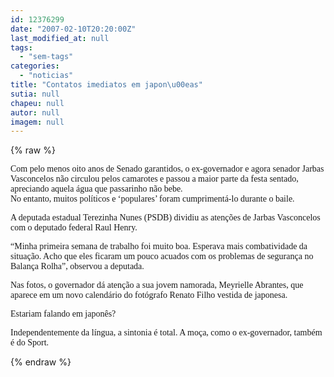 ```yaml
---
id: 12376299
date: "2007-02-10T20:20:00Z"
last_modified_at: null
tags:
  - "sem-tags"
categories:
  - "noticias"
title: "Contatos imediatos em japon\u00eas"
sutia: null
chapeu: null
autor: null
imagem: null
---
```

{% raw %}
<p><P><FONT face=Verdana>Com pelo menos oito anos de Senado garantidos, o ex-governador e agora senador Jarbas Vasconcelos não circulou pelos camarotes e passou a maior parte da festa sentado, apreciando aquela água que passarinho não bebe.<BR>No entanto, muitos políticos e ‘populares’ foram cumprimentá-lo durante o baile.</FONT></P></p>
<p><P><FONT face=Verdana>A deputada estadual Terezinha Nunes (PSDB) dividiu as atenções de Jarbas Vasconcelos com o deputado federal Raul Henry.</FONT></P></p>
<p><P><FONT face=Verdana>“Minha primeira semana de trabalho foi muito boa. Esperava mais combatividade da situação. Acho que eles ficaram um pouco acuados com os problemas de segurança no Balança Rolha”, observou a deputada.</FONT></P></p>
<p><P><FONT face=Verdana>Nas fotos, o governador dá atenção a sua jovem namorada, Meyrielle Abrantes, que aparece em um novo calendário do fotógrafo Renato Filho vestida de japonesa.</FONT></P></p>
<p><P><FONT face=Verdana>Estariam falando em japonês?</FONT></P></p>
<p><P><FONT face=Verdana>Independentemente da língua, a sintonia é total. A moça, como o ex-governador, também é do Sport.</FONT></P> </p>
{% endraw %}